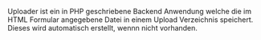 Uploader ist ein in PHP geschriebene Backend Anwendung welche die im HTML Formular angegebene Datei 
in einem Upload Verzeichnis speichert. Dieses wird automatisch erstellt, wennn nicht vorhanden.
